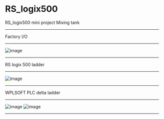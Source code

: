 # RS_logix500
RS_logix500 mini  project Mixing tank
_____________________________________
Factory I/O
___________
![image](https://github.com/AUBAI-ALKHABBAZ/RS_logix500/assets/102236043/d6e41a39-0471-4133-857c-cd50371d77c7)
____________________________________________________________________________________________
RS logix 500 ladder
___________________
![image](https://github.com/AUBAI-ALKHABBAZ/RS_logix500/assets/102236043/48adabe3-d542-4168-a56e-321bda4dbcfc)
_____________________________________________________________________________________________
WPLSOFT PLC delta ladder 
________________________
![image](https://github.com/AUBAI-ALKHABBAZ/RS_logix500/assets/102236043/13f3d55c-37dc-4f92-9cb2-a946fb6230e4)
![image](https://github.com/AUBAI-ALKHABBAZ/RS_logix500/assets/102236043/84fdb23e-e047-432e-b8fd-e9fbecf3f77f)
_____________________________________________________________________________________________


